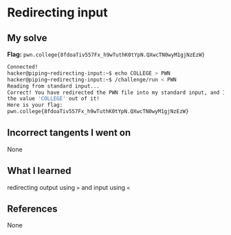 # Redirecting input

## My solve
**Flag:** `pwn.college{8fdoaTiv557Fx_h9wTuthK0tYpN.QXwcTN0wyM1gjNzEzW}`

```bash
Connected!
hacker@piping~redirecting-input:~$ echo COLLEGE > PWN
hacker@piping~redirecting-input:~$ /challenge/run < PWN
Reading from standard input...
Correct! You have redirected the PWN file into my standard input, and I read
the value 'COLLEGE' out of it!
Here is your flag:
pwn.college{8fdoaTiv557Fx_h9wTuthK0tYpN.QXwcTN0wyM1gjNzEzW}
```

## Incorrect tangents I went on
None

## What I learned
redirecting output using `>` and input using `<`

## References 
None
